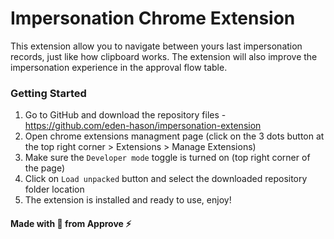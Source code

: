 # Impersonation Chrome Extension

This extension allow you to navigate between yours last impersonation records, just like how clipboard works.
The extension will also improve the impersonation experience in the approval flow table.

### Getting Started

1. Go to GitHub and download the repository files - https://github.com/eden-hason/impersonation-extension
2. Open chrome extensions managment page (click on the 3 dots button at the top right corner > Extensions > Manage Extensions)
3. Make sure the `Developer mode` toggle is turned on (top right corner of the page)
4. Click on `Load unpacked` button and select the downloaded repository folder location
5. The extension is installed and ready to use, enjoy!

#### Made with &#128155; from Approve ⚡️
